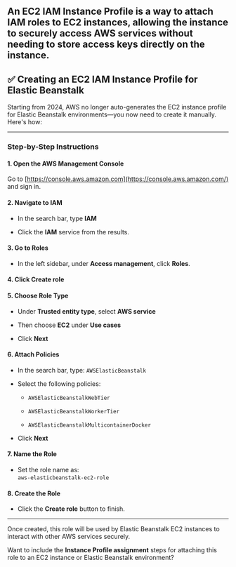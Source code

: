 An **EC2 IAM Instance Profile** is a way to **attach IAM roles to EC2 instances**, allowing the instance to securely access AWS services **without needing to store access keys** directly on the instance.
---

## ✅ Creating an EC2 IAM Instance Profile for Elastic Beanstalk

Starting from 2024, AWS no longer auto-generates the EC2 instance profile for Elastic Beanstalk environments—you now need to create it manually. Here's how:

---

### Step-by-Step Instructions

#### 1. Open the AWS Management Console

Go to [https://console.aws.amazon.com](https://console.aws.amazon.com/) and sign in.

#### 2. Navigate to IAM

- In the search bar, type **IAM**
    
- Click the **IAM** service from the results.
    

#### 3. Go to Roles

- In the left sidebar, under **Access management**, click **Roles**.
    

#### 4. Click **Create role**

#### 5. Choose Role Type

- Under **Trusted entity type**, select **AWS service**
    
- Then choose **EC2** under **Use cases**
    
- Click **Next**
    

#### 6. Attach Policies

- In the search bar, type: `AWSElasticBeanstalk`
    
- Select the following policies:
    
    - `AWSElasticBeanstalkWebTier`
        
    - `AWSElasticBeanstalkWorkerTier`
        
    - `AWSElasticBeanstalkMulticontainerDocker`
        
- Click **Next**
    

#### 7. Name the Role

- Set the role name as:  
    `aws-elasticbeanstalk-ec2-role`
    

#### 8. Create the Role

- Click the **Create role** button to finish.
    

---

Once created, this role will be used by Elastic Beanstalk EC2 instances to interact with other AWS services securely.

Want to include the **Instance Profile assignment** steps for attaching this role to an EC2 instance or Elastic Beanstalk environment?